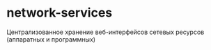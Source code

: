 # network-services
Централизованное хранение веб-интерфейсов сетевых ресурсов (аппаратных и программных)
